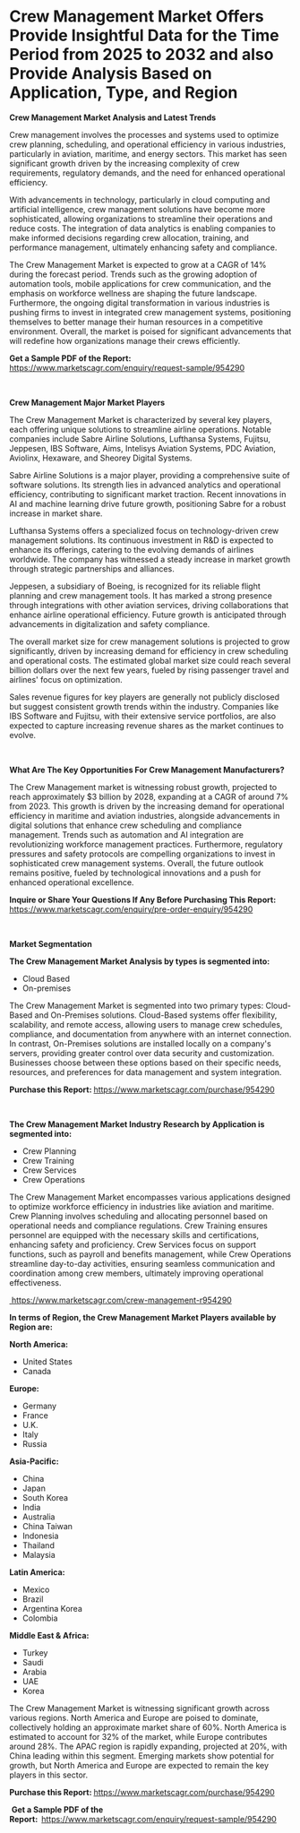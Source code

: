 <p><h1>Crew Management Market Offers Provide Insightful Data for the Time Period from 2025 to 2032 and also Provide Analysis Based on Application, Type, and Region</h1></p><p><strong>Crew Management Market Analysis and Latest Trends</strong></p>
<p><p>Crew management involves the processes and systems used to optimize crew planning, scheduling, and operational efficiency in various industries, particularly in aviation, maritime, and energy sectors. This market has seen significant growth driven by the increasing complexity of crew requirements, regulatory demands, and the need for enhanced operational efficiency. </p><p>With advancements in technology, particularly in cloud computing and artificial intelligence, crew management solutions have become more sophisticated, allowing organizations to streamline their operations and reduce costs. The integration of data analytics is enabling companies to make informed decisions regarding crew allocation, training, and performance management, ultimately enhancing safety and compliance.</p><p>The Crew Management Market is expected to grow at a CAGR of 14% during the forecast period. Trends such as the growing adoption of automation tools, mobile applications for crew communication, and the emphasis on workforce wellness are shaping the future landscape. Furthermore, the ongoing digital transformation in various industries is pushing firms to invest in integrated crew management systems, positioning themselves to better manage their human resources in a competitive environment. Overall, the market is poised for significant advancements that will redefine how organizations manage their crews efficiently.</p></p>
<p><strong>Get a Sample PDF of the Report:&nbsp;</strong> <a href="https://www.marketscagr.com/enquiry/request-sample/954290?utm_campaign=2951&utm_medium=2&utm_source=Github&utm_content=ia&utm_term=18042025&utm_id=crew-management">https://www.marketscagr.com/enquiry/request-sample/954290</a></p>
<p>&nbsp;</p>
<p><strong>Crew Management Major Market Players</strong></p>
<p><p>The Crew Management Market is characterized by several key players, each offering unique solutions to streamline airline operations. Notable companies include Sabre Airline Solutions, Lufthansa Systems, Fujitsu, Jeppesen, IBS Software, Aims, Intelisys Aviation Systems, PDC Aviation, Aviolinx, Hexaware, and Sheorey Digital Systems.</p><p>Sabre Airline Solutions is a major player, providing a comprehensive suite of software solutions. Its strength lies in advanced analytics and operational efficiency, contributing to significant market traction. Recent innovations in AI and machine learning drive future growth, positioning Sabre for a robust increase in market share.</p><p>Lufthansa Systems offers a specialized focus on technology-driven crew management solutions. Its continuous investment in R&D is expected to enhance its offerings, catering to the evolving demands of airlines worldwide. The company has witnessed a steady increase in market growth through strategic partnerships and alliances.</p><p>Jeppesen, a subsidiary of Boeing, is recognized for its reliable flight planning and crew management tools. It has marked a strong presence through integrations with other aviation services, driving collaborations that enhance airline operational efficiency. Future growth is anticipated through advancements in digitalization and safety compliance.</p><p>The overall market size for crew management solutions is projected to grow significantly, driven by increasing demand for efficiency in crew scheduling and operational costs. The estimated global market size could reach several billion dollars over the next few years, fueled by rising passenger travel and airlines' focus on optimization.</p><p>Sales revenue figures for key players are generally not publicly disclosed but suggest consistent growth trends within the industry. Companies like IBS Software and Fujitsu, with their extensive service portfolios, are also expected to capture increasing revenue shares as the market continues to evolve.</p></p>
<p>&nbsp;</p>
<p><strong>What Are The Key Opportunities For Crew Management Manufacturers?</strong></p>
<p><p>The Crew Management market is witnessing robust growth, projected to reach approximately $3 billion by 2028, expanding at a CAGR of around 7% from 2023. This growth is driven by the increasing demand for operational efficiency in maritime and aviation industries, alongside advancements in digital solutions that enhance crew scheduling and compliance management. Trends such as automation and AI integration are revolutionizing workforce management practices. Furthermore, regulatory pressures and safety protocols are compelling organizations to invest in sophisticated crew management systems. Overall, the future outlook remains positive, fueled by technological innovations and a push for enhanced operational excellence.</p></p>
<p><strong>Inquire or Share Your Questions If Any Before Purchasing This Report:</strong> <a href="https://www.marketscagr.com/enquiry/pre-order-enquiry/954290?utm_campaign=2951&utm_medium=2&utm_source=Github&utm_content=ia&utm_term=18042025&utm_id=crew-management">https://www.marketscagr.com/enquiry/pre-order-enquiry/954290</a></p>
<p>&nbsp;</p>
<p><strong>Market Segmentation</strong></p>
<p><strong>The Crew Management Market Analysis by types is segmented into:</strong></p>
<p><ul><li>Cloud Based</li><li>On-premises</li></ul></p>
<p><p>The Crew Management Market is segmented into two primary types: Cloud-Based and On-Premises solutions. Cloud-Based systems offer flexibility, scalability, and remote access, allowing users to manage crew schedules, compliance, and documentation from anywhere with an internet connection. In contrast, On-Premises solutions are installed locally on a company's servers, providing greater control over data security and customization. Businesses choose between these options based on their specific needs, resources, and preferences for data management and system integration.</p></p>
<p><strong>Purchase this Report:&nbsp;</strong><a href="https://www.marketscagr.com/purchase/954290?utm_campaign=2951&utm_medium=2&utm_source=Github&utm_content=ia&utm_term=18042025&utm_id=crew-management">https://www.marketscagr.com/purchase/954290</a></p>
<p>&nbsp;</p>
<p><strong>The Crew Management Market Industry Research by Application is segmented into:</strong></p>
<p><ul><li>Crew Planning</li><li>Crew Training</li><li>Crew Services</li><li>Crew Operations</li></ul></p>
<p><p>The Crew Management Market encompasses various applications designed to optimize workforce efficiency in industries like aviation and maritime. Crew Planning involves scheduling and allocating personnel based on operational needs and compliance regulations. Crew Training ensures personnel are equipped with the necessary skills and certifications, enhancing safety and proficiency. Crew Services focus on support functions, such as payroll and benefits management, while Crew Operations streamline day-to-day activities, ensuring seamless communication and coordination among crew members, ultimately improving operational effectiveness.</p></p>
<p><a href="https://www.marketscagr.com/crew-management-r954290?utm_campaign=2951&utm_medium=2&utm_source=Github&utm_content=ia&utm_term=18042025&utm_id=crew-management">&nbsp;https://www.marketscagr.com/crew-management-r954290</a></p>
<p><strong>In terms of Region, the Crew Management Market Players available by Region are:</strong></p>
<p>
    <p> <strong> North America: </strong>
        <ul>
            <li>United States</li>
            <li>Canada</li>
        </ul>
        </p> 
    <p> <strong> Europe: </strong>
        <ul>
            <li>Germany</li>
            <li>France</li>
            <li>U.K.</li>
            <li>Italy</li>
            <li>Russia</li>
        </ul>
        </p> 
    <p> <strong> Asia-Pacific: </strong>
        <ul>
            <li>China</li>
            <li>Japan</li>
            <li>South Korea</li>
            <li>India</li>
            <li>Australia</li>
            <li>China Taiwan</li>
            <li>Indonesia</li>
            <li>Thailand</li>
            <li>Malaysia</li>
        </ul>
        </p> 
    <p> <strong> Latin America: </strong>
        <ul>
            <li>Mexico</li>
            <li>Brazil</li>
            <li>Argentina Korea</li>
            <li>Colombia</li>
        </ul>
        </p> 
    <p> <strong> Middle East & Africa: </strong>
        <ul>
            <li>Turkey</li>
            <li>Saudi</li>
            <li>Arabia</li>
            <li>UAE</li>
            <li>Korea</li>
        </ul>
    </p>
    </p>
<p><p>The Crew Management Market is witnessing significant growth across various regions. North America and Europe are poised to dominate, collectively holding an approximate market share of 60%. North America is estimated to account for 32% of the market, while Europe contributes around 28%. The APAC region is rapidly expanding, projected at 20%, with China leading within this segment. Emerging markets show potential for growth, but North America and Europe are expected to remain the key players in this sector.</p></p>
<p><strong>Purchase this Report: </strong><a href="https://www.marketscagr.com/purchase/954290?utm_campaign=2951&utm_medium=2&utm_source=Github&utm_content=ia&utm_term=18042025&utm_id=crew-management">https://www.marketscagr.com/purchase/954290</a></p>
<p>&nbsp;<strong>Get a Sample PDF of the Report:&nbsp;&nbsp;</strong><a href="https://www.marketscagr.com/enquiry/request-sample/954290?utm_campaign=2951&utm_medium=2&utm_source=Github&utm_content=ia&utm_term=18042025&utm_id=crew-management">https://www.marketscagr.com/enquiry/request-sample/954290</a></p>
<p><strong></strong></p>
<p><p></p><p></p><p></p></p>